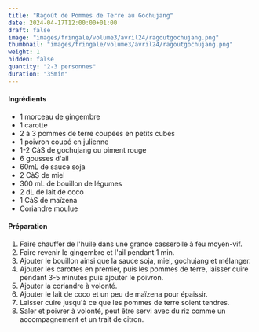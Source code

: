 ```yaml
---
title: "Ragoût de Pommes de Terre au Gochujang"
date: 2024-04-17T12:00:00+01:00
draft: false
image: "images/fringale/volume3/avril24/ragoutgochujang.png"
thumbnail: "images/fringale/volume3/avril24/ragoutgochujang.png"
weight: 1
hidden: false
quantity: "2-3 personnes"
duration: "35min"
---
```


#### Ingrédients

- 1 morceau de gingembre
- 1 carotte
- 2 à 3 pommes de terre coupées en petits cubes
- 1 poivron coupé en julienne
- 1-2 CàS de gochujang ou piment rouge
- 6 gousses d'ail
- 60mL de sauce soja
- 2 CàS de miel
- 300 mL de bouillon de légumes
- 2 dL de lait de coco
- 1 CàS de maïzena
- Coriandre moulue

#### Préparation

1. Faire chauffer de l'huile dans une grande casserolle à feu moyen-vif.
2. Faire revenir le gingembre et l'ail pendant 1 min.
3. Ajouter le bouillon ainsi que la sauce soja, miel, gochujang et mélanger.
4. Ajouter les carottes en premier, puis les pommes de terre, laisser cuire pendant 3-5 minutes puis ajouter le poivron. 
5. Ajouter la coriandre à volonté.
6. Ajouter le lait de coco et un peu de maïzena pour épaissir.
7. Laisser cuire jusqu'à ce que les pommes de terre soient tendres.
8. Saler et poivrer à volonté, peut être servi avec du riz comme un accompagnement et un trait de citron. 
